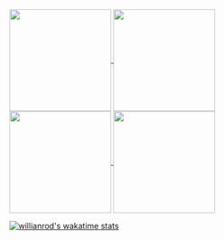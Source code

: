 <a href="https://github.com/anuraghazra/github-readme-stats">
  <img height="180px" align="center" src="https://github-readme-stats.vercel.app/api?username=deenyshomar&show_icons=true&theme=moltack&layout=compact" />
</a>
<a href="https://github.com/anuraghazra/convoychat">
  <img height="180px" align="center" src="https://github-readme-stats.vercel.app/api/top-langs/?username=deenyshomar&langs_count=8&theme=moltack&layout=compact" />
</a>

<a href="https://github.com/deenyshomar/alx-system_engineering-devops">
  <img height="180px" align="center" src="https://github-readme-stats.vercel.app/api/pin/?username=deenyshomar&repo=alx-system_engineering-devops&layout=compact&show_icons=true&theme=moltack" />
</a>

<a href="https://github.com/deenyshomar/alx-low_level_programming">
  <img height="180px" align="center" src="https://github-readme-stats.vercel.app/api/pin/?username=deenyshomar&repo=alx-low_level_programming&layout=compact&show_icons=true&theme=moltack" />
</a>

[![willianrod's wakatime stats](https://github-readme-stats.vercel.app/api/wakatime?username=deenyshomar&layout=compact&show_icons=true&theme=moltack)](https://github.com/anuraghazra/github-readme-stats)
